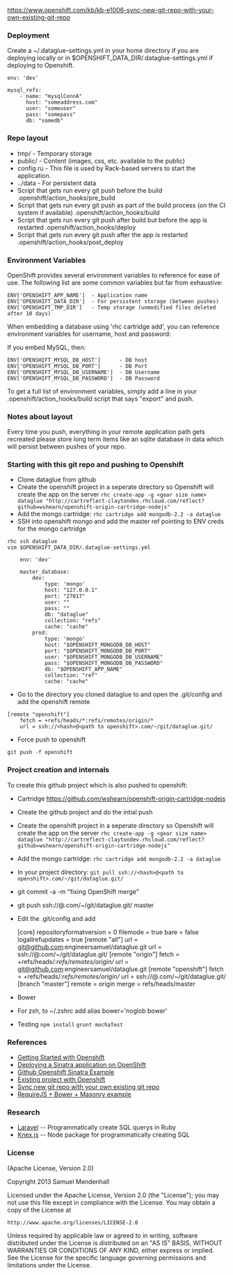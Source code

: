 https://www.openshift.com/kb/kb-e1006-sync-new-git-repo-with-your-own-existing-git-repo


### Deployment

Create a ~/.dataglue-settings.yml in your home directory if you are deploying locally or in $OPENSHIFT_DATA_DIR/.dataglue-settings.yml if deploying to Openshift.

    env: 'dev'

    mysql_refs: 
        - name: "mysqlConnA"
          host: "someaddress.com"
          user: "someuser"
          pass: "somepass"
          db: "somedb"


### Repo layout
* tmp/ - Temporary storage
* public/ - Content (images, css, etc. available to the public)
* config.ru - This file is used by Rack-based servers to start the application.
* ../data - For persistent data
* Script that gets run every git push before the build
    .openshift/action_hooks/pre_build
* Script that gets run every git push as part of the build process (on the CI system if available)
    .openshift/action_hooks/build 
* Script that gets run every git push after build but before the app is restarted
    .openshift/action_hooks/deploy
* Script that gets run every git push after the app is restarted
    .openshift/action_hooks/post_deploy


### Environment Variables
OpenShift provides several environment variables to reference for ease
of use.  The following list are some common variables but far from exhaustive:

    ENV['OPENSHIFT_APP_NAME']  - Application name
    ENV['OPENSHIFT_DATA_DIR']  - For persistent storage (between pushes)
    ENV['OPENSHIFT_TMP_DIR']   - Temp storage (unmodified files deleted after 10 days)

When embedding a database using 'rhc cartridge add', you can reference environment
variables for username, host and password:

If you embed MySQL, then:

    ENV['OPENSHIFT_MYSQL_DB_HOST']      - DB host
    ENV['OPENSHIFT_MYSQL_DB_PORT']      - DB Port
    ENV['OPENSHIFT_MYSQL_DB_USERNAME']  - DB Username
    ENV['OPENSHIFT_MYSQL_DB_PASSWORD']  - DB Password

To get a full list of environment variables, simply add a line in your
    .openshift/action_hooks/build script that says "export" and push.


### Notes about layout
Every time you push, everything in your remote application path gets recreated
please store long term items like an sqlite database in data which will
persist between pushes of your repo.

### Starting with this git repo and pushing to Openshift
* Clone dataglue from github
* Create the openshift project in a seperate directory so Openshift will create the app on the server
    `rhc create-app -g <gear size name> dataglue "http://cartreflect-claytondev.rhcloud.com/reflect?github=wshearn/openshift-origin-cartridge-nodejs"`
* Add the mongo cartridge:
    `rhc cartridge add mongodb-2.2 -a dataglue`
* SSH into openshift mongo and add the master ref pointing to ENV creds for the mongo cartridge
~~~
rhc ssh dataglue
vim $OPENSHIFT_DATA_DIR/.dataglue-settings.yml

    env: 'dev'

    master_database:
        dev:
            type: 'mongo'
            host: "127.0.0.1"
            port: "27017"
            user: ""
            pass: ""
            db: "dataglue"
            collection: "refs"
            cache: "cache"
        prod:
            type: 'mongo'
            host: "$OPENSHIFT_MONGODB_DB_HOST"
            port: "$OPENSHIFT_MONGODB_DB_PORT"
            user: "$OPENSHIFT_MONGODB_DB_USERNAME"
            pass: "$OPENSHIFT_MONGODB_DB_PASSWORD"
            db: "$OPENSHIFT_APP_NAME"
            collection: "ref"
            cache: "cache"
~~~
* Go to the directory you cloned dataglue to and open the .git/config and add the openshift remote
~~~
[remote "openshift"]
    fetch = +refs/heads/*:refs/remotes/origin/*
    url = ssh://<hash>@<path to openshift>.com/~/git/dataglue.git/
~~~
* Force push to openshift
~~~
git push -f openshift
~~~



### Project creation and internals
To create this github project which is also pushed to openshift:

* Cartridge https://github.com/wshearn/openshift-origin-cartridge-nodejs
* Create the github project and do the intial push
* Create the openshift project in a seperate directory so Openshift will create the app on the server
    `rhc create-app -g <gear size name> dataglue "http://cartreflect-claytondev.rhcloud.com/reflect?github=wshearn/openshift-origin-cartridge-nodejs"`
* Add the mongo cartridge:
    `rhc cartridge add mongodb-2.2 -a dataglue`
* In your project directory:
    `git pull ssh://<hash>@<path to openshift>.com/~/git/dataglue.git/`
* git commit -a -m "fixing OpenShift merge"
* git push ssh://<hash>@<path to openshift>.com/~/git/dataglue.git/ master
* Edit the .git/config and add

    [core]
        repositoryformatversion = 0
        filemode = true
        bare = false
        logallrefupdates = true
    [remote "all"]
        url = git@github.com:engineersamuel/dataglue.git
        url = ssh://<hash>@<path to openshift>.com/~/git/dataglue.git/
    [remote "origin"]
        fetch = +refs/heads/*:refs/remotes/origin/*
        url = git@github.com:engineersamuel/dataglue.git
    [remote "openshift"]
        fetch = +refs/heads/*:refs/remotes/origin/*
        url = ssh://<hash>@<path to openshift>.com/~/git/dataglue.git/
    [branch "master"]
        remote = origin
        merge = refs/heads/master
* Bower
 * For zsh, to ~/.zshrc add alias bower='noglob bower'

* Testing
`npm install`
`grunt mochaTest`

### References
* [Getting Started with Openshift](https://www.openshift.com/get-started)
* [Deploying a Sinatra application on OpenShift](https://www.openshift.com/kb/kb-e1009-deploying-a-sinatra-application-on-openshift)
* [Github Openshift Sinatra Example](https://github.com/openshift/sinatra-example)
* [Existing project with Openshift](https://gist.github.com/ryanj/5267357)
* [Sync new git repo with your own existing git repo](https://www.openshift.com/kb/kb-e1006-sync-new-git-repo-with-your-own-existing-git-repo)
* [RequireJS + Bower + Masonry example](https://github.com/gigablox/angular-art-gallery)

### Research

* [Laravel](http://laravel.com/) -- Programmatically create SQL querys in Ruby
* [Knex.js](http://knexjs.org/) -- Node package for programmatically creating SQL

### License

(Apache License, Version 2.0)

Copyright 2013 Samuel Mendenhall

Licensed under the Apache License, Version 2.0 (the "License");
you may not use this file except in compliance with the License.
You may obtain a copy of the License at

    http://www.apache.org/licenses/LICENSE-2.0

Unless required by applicable law or agreed to in writing, software
distributed under the License is distributed on an "AS IS" BASIS,
WITHOUT WARRANTIES OR CONDITIONS OF ANY KIND, either express or implied.
See the License for the specific language governing permissions and
limitations under the License.
